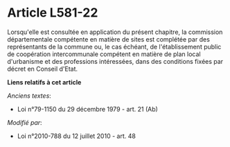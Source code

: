 # Article L581-22

Lorsqu'elle est consultée en application du présent chapitre, la commission départementale compétente en matière de sites est
complétée par des représentants de la commune ou, le cas échéant, de l'établissement public de coopération intercommunale
compétent en matière de plan local d'urbanisme et des professions intéressées, dans des conditions fixées par décret en
Conseil d'Etat.

**Liens relatifs à cet article**

_Anciens textes_:

  - Loi n°79-1150 du 29 décembre 1979 - art. 21 (Ab)

_Modifié par_:

  - Loi n°2010-788 du 12 juillet 2010 - art. 48
